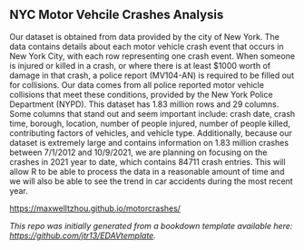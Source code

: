 ## NYC Motor Vehcile Crashes Analysis

Our dataset is obtained from data provided by the city of New York. The data contains details about each motor vehicle crash event that occurs in New York City, with each row representing one crash event. When someone is injured or killed in a crash, or where there is at least $1000 worth of damage in that crash, a police report (MV104-AN) is required to be filled out for collisions. Our data comes from all police reported motor vehicle collisions that meet these conditions, provided by the New York Police Department (NYPD).
This dataset has 1.83 million rows and 29 columns. Some columns that stand out and seem important include: crash date, crash time, borough, location, number of people injured, number of people killed, contributing factors of vehicles, and vehicle type. Additionally, because our dataset is extremely large and contains information on 1.83 million crashes between 7/1/2012 and 10/9/2021, we are planning on focusing on the crashes in 2021 year to date, which contains 84711 crash entries. This will allow R to be able to process the data in a reasonable amount of time and we will also be able to see the trend in car accidents during the most recent year.

https://maxwelltzhou.github.io/motorcrashes/

*This repo was initially generated from a bookdown template available here: https://github.com/jtr13/EDAVtemplate.*	

